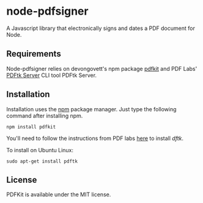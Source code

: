 # node-pdfsigner

A Javascript library that electronically signs and dates a PDF document for Node.

## Requirements

Node-pdfsigner relies on devongovett's npm package [pdfkit](https://github.com/devongovett/pdfkit) and PDF Labs' [PDFtk Server](https://www.pdflabs.com/tools/pdftk-server/) CLI tool PDFtk Server.

## Installation

Installation uses the [npm](http://npmjs.org/) package manager.  Just type the following command after installing npm.

    npm install pdfkit

You'll need to follow the instructions from PDF labs [here](https://www.pdflabs.com/tools/pdftk-server/) to install <I>dftk</I>.

To install on Ubuntu Linux:


    sudo apt-get install pdftk


## License

PDFKit is available under the MIT license.